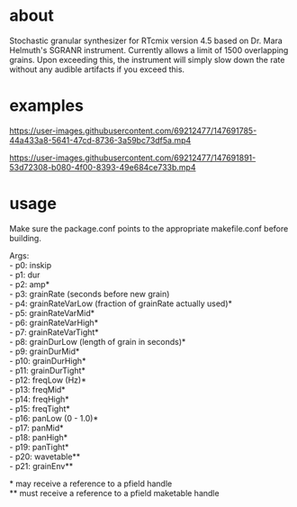 # about
Stochastic granular synthesizer for RTcmix version 4.5 based on Dr. Mara Helmuth's SGRANR instrument.
Currently allows a limit of 1500 overlapping grains.  Upon exceeding this, the instrument will simply slow down the rate without any audible artifacts if you exceed this.

# examples

https://user-images.githubusercontent.com/69212477/147691785-44a433a8-5641-47cd-8736-3a59bc73df5a.mp4


https://user-images.githubusercontent.com/69212477/147691891-53d72308-b080-4f00-8393-49e684ce733b.mp4


# usage

Make sure the package.conf points to the appropriate makefile.conf before building.

Args:  
    - p0: inskip  
    - p1: dur  
    - p2: amp*  
    - p3: grainRate (seconds before new grain)  
    - p4: grainRateVarLow (fraction of grainRate actually used)*  
    - p5: grainRateVarMid*  
    - p6: grainRateVarHigh*  
    - p7: grainRateVarTight*  
    - p8: grainDurLow (length of grain in seconds)*  
    - p9: grainDurMid*  
    - p10: grainDurHigh*  
    - p11: grainDurTight*  
    - p12: freqLow (Hz)*  
    - p13: freqMid*  
    - p14: freqHigh*  
    - p15: freqTight*  
    - p16: panLow (0 - 1.0)*  
    - p17: panMid*  
    - p18: panHigh*  
    - p19: panTight*  
    - p20: wavetable**  
    - p21: grainEnv**  
		
\* may receive a reference to a pfield handle  
\*\* must receive a reference to a pfield maketable handle  
